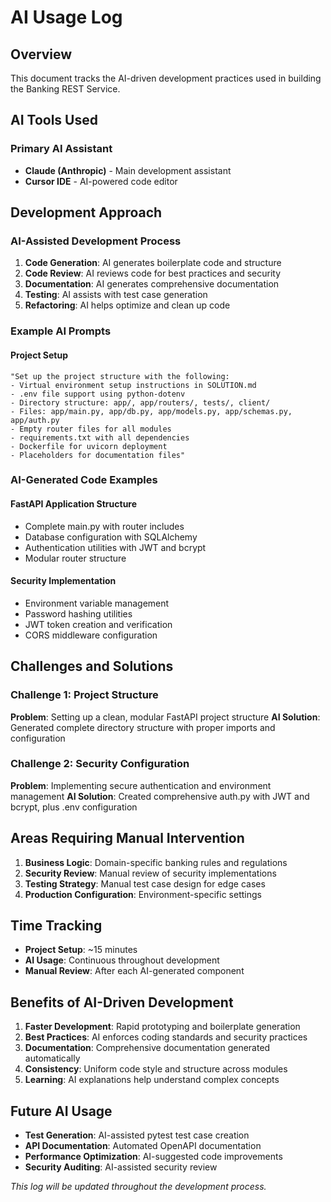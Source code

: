 # AI Usage Log

## Overview
This document tracks the AI-driven development practices used in building the Banking REST Service.

## AI Tools Used

### Primary AI Assistant
- **Claude (Anthropic)** - Main development assistant
- **Cursor IDE** - AI-powered code editor

## Development Approach

### AI-Assisted Development Process
1. **Code Generation**: AI generates boilerplate code and structure
2. **Code Review**: AI reviews code for best practices and security
3. **Documentation**: AI generates comprehensive documentation
4. **Testing**: AI assists with test case generation
5. **Refactoring**: AI helps optimize and clean up code

### Example AI Prompts

#### Project Setup
```
"Set up the project structure with the following:
- Virtual environment setup instructions in SOLUTION.md
- .env file support using python-dotenv
- Directory structure: app/, app/routers/, tests/, client/
- Files: app/main.py, app/db.py, app/models.py, app/schemas.py, app/auth.py
- Empty router files for all modules
- requirements.txt with all dependencies
- Dockerfile for uvicorn deployment
- Placeholders for documentation files"
```

### AI-Generated Code Examples

#### FastAPI Application Structure
- Complete main.py with router includes
- Database configuration with SQLAlchemy
- Authentication utilities with JWT and bcrypt
- Modular router structure

#### Security Implementation
- Environment variable management
- Password hashing utilities
- JWT token creation and verification
- CORS middleware configuration

## Challenges and Solutions

### Challenge 1: Project Structure
**Problem**: Setting up a clean, modular FastAPI project structure
**AI Solution**: Generated complete directory structure with proper imports and configuration

### Challenge 2: Security Configuration
**Problem**: Implementing secure authentication and environment management
**AI Solution**: Created comprehensive auth.py with JWT and bcrypt, plus .env configuration

## Areas Requiring Manual Intervention

1. **Business Logic**: Domain-specific banking rules and regulations
2. **Security Review**: Manual review of security implementations
3. **Testing Strategy**: Manual test case design for edge cases
4. **Production Configuration**: Environment-specific settings

## Time Tracking

- **Project Setup**: ~15 minutes
- **AI Usage**: Continuous throughout development
- **Manual Review**: After each AI-generated component

## Benefits of AI-Driven Development

1. **Faster Development**: Rapid prototyping and boilerplate generation
2. **Best Practices**: AI enforces coding standards and security practices
3. **Documentation**: Comprehensive documentation generated automatically
4. **Consistency**: Uniform code style and structure across modules
5. **Learning**: AI explanations help understand complex concepts

## Future AI Usage

- **Test Generation**: AI-assisted pytest test case creation
- **API Documentation**: Automated OpenAPI documentation
- **Performance Optimization**: AI-suggested code improvements
- **Security Auditing**: AI-assisted security review

*This log will be updated throughout the development process.*
